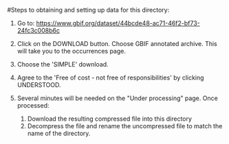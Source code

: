 #Steps to obtaining and setting up data for this directory:

1. Go to: https://www.gbif.org/dataset/44bcde48-ac71-46f2-bf73-24fc3c008b6c

2. Click on the DOWNLOAD button. Choose GBIF annotated archive. This will take you to the occurrences page. 
3. Choose the 'SIMPLE' download.
4. Agree to the 'Free of cost - not free of responsibilities' by clicking UNDERSTOOD.
5. Several minutes will be needed on the "Under processing" page. Once processed:
	1. Download the resulting compressed file into this directory
	2. Decompress the file and rename the uncompressed file to match the name of the directory.